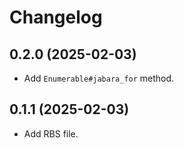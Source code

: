 # Changelog

## 0.2.0 (2025-02-03)

* Add `Enumerable#jabara_for` method.

## 0.1.1 (2025-02-03)

* Add RBS file.
